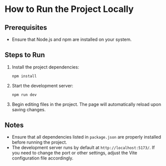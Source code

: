 # How to Run the Project Locally

## Prerequisites
- Ensure that Node.js and npm are installed on your system.

## Steps to Run

1. Install the project dependencies:
    ```bash
    npm install
    ```

2. Start the development server:
    ```bash
    npm run dev
    ```

3. Begin editing files in the project. The page will automatically reload upon saving changes.

## Notes
- Ensure that all dependencies listed in `package.json` are properly installed before running the project.
- The development server runs by default at `http://localhost:5173/`. If you need to change the port or other settings, adjust the Vite configuration file accordingly.
